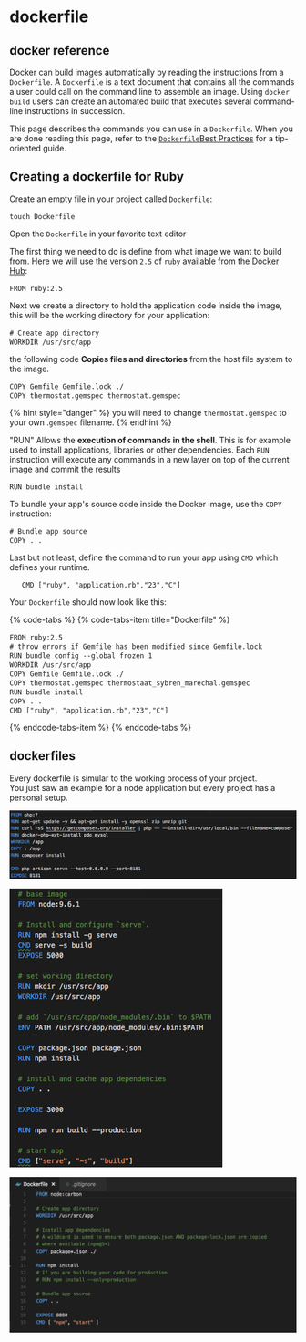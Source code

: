 # dockerfile

## docker reference

Docker can build images automatically by reading the instructions from a `Dockerfile`. A `Dockerfile` is a text document that contains all the commands a user could call on the command line to assemble an image. Using `docker build` users can create an automated build that executes several command-line instructions in succession.

This page describes the commands you can use in a `Dockerfile`. When you are done reading this page, refer to the [`Dockerfile`Best Practices](https://docs.docker.com/engine/userguide/eng-image/dockerfile_best-practices/) for a tip-oriented guide.

## Creating a dockerfile for Ruby

Create an empty file in your project called `Dockerfile`:

```text
touch Dockerfile
```

Open the `Dockerfile` in your favorite text editor

The first thing we need to do is define from what image we want to build from. Here we will use the  version `2.5` of `ruby` available from the [Docker Hub](https://hub.docker.com/):

```text
FROM ruby:2.5
```

Next we create a directory to hold the application code inside the image, this will be the working directory for your application:

```text
# Create app directory
WORKDIR /usr/src/app
```

the following code **Copies files and directories** from the host file system to the image. 

```text
COPY Gemfile Gemfile.lock ./
COPY thermostat.gemspec thermostat.gemspec
```

{% hint style="danger" %}
you will need to change `thermostat.gemspec` to your own .`gemspec` filename.
{% endhint %}

 "RUN" Allows the **execution of commands in the shell**. This is for example used to install applications, libraries or other dependencies. Each `RUN` instruction will execute any commands in a new layer on top of the current image and commit the results

```text
RUN bundle install
```

To bundle your app's source code inside the Docker image, use the `COPY` instruction:

```text
# Bundle app source
COPY . .
```

Last but not least, define the command to run your app using `CMD` which defines your runtime. 

```text
   CMD ["ruby", "application.rb","23","C"]
```

Your `Dockerfile` should now look like this:

{% code-tabs %}
{% code-tabs-item title="Dockerfile" %}
```text
FROM ruby:2.5
# throw errors if Gemfile has been modified since Gemfile.lock
RUN bundle config --global frozen 1
WORKDIR /usr/src/app
COPY Gemfile Gemfile.lock ./
COPY thermostat.gemspec thermostaat_sybren_marechal.gemspec
RUN bundle install
COPY . .
CMD ["ruby", "application.rb","23","C"]
```
{% endcode-tabs-item %}
{% endcode-tabs %}

## dockerfiles

Every dockerfile is simular to the working process of your project.   
You just saw an example for a node application but every project has a personal setup.

![Dockerfile](.gitbook/assets/screen-shot-2018-05-14-at-23.55.54.png)

![Dockerfile](.gitbook/assets/screen-shot-2018-05-14-at-23.55.35.png)

![Dockerfile](.gitbook/assets/screen-shot-2018-05-14-at-23.31.25%20%281%29.png)

